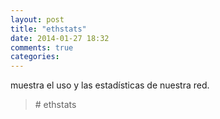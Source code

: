 ```yaml
---
layout: post
title: "ethstats"
date: 2014-01-27 18:32
comments: true
categories: 
---
```

muestra el uso y las estadísticas de nuestra red. 

>\# ethstats 

